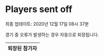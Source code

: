 # Players sent off
최종 업데이트: 2020년 12월 17일 08시 37분


경기 중 오류가 발생하는 경우 자동으로 퇴장됩니다.


| 퇴장된 참가자 |
|:---:|